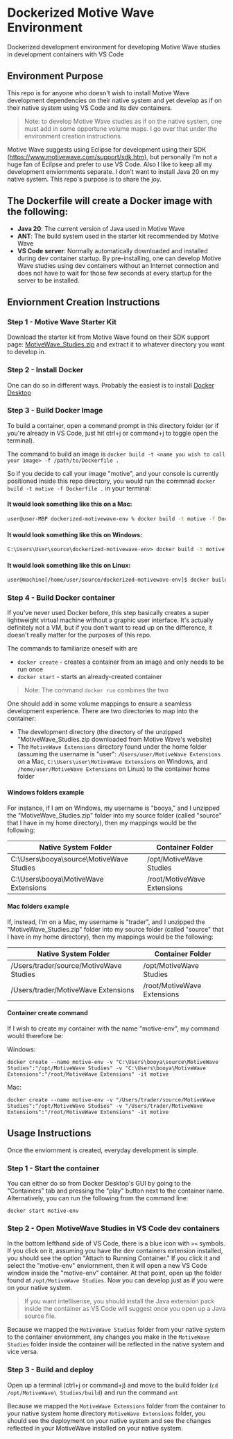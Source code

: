 # Dockerized Motive Wave Environment

Dockerized development environment for developing Motive Wave studies in development containers with VS Code

## Environment Purpose

This repo is for anyone who doesn't wish to install Motive Wave development dependencies on their native system and yet develop as if on their native system using VS Code and its dev containers.

> Note: to develop Motive Wave studies as if on the native system, one must add in some opportune volume maps. I go over that under the environment creation instructions.

Motive Wave suggests using Eclipse for development using their SDK (https://www.motivewave.com/support/sdk.htm), but personally I'm not a huge fan of Ecilpse and prefer to use VS Code. Also I like to keep all my development enviornments separate. I don't want to install Java 20 on my native system. This repo's purpose is to share the joy.

## The Dockerfile will create a Docker image with the following:

- **Java 20**: The current version of Java used in Motive Wave
- **ANT**: The build system used in the starter kit recommended by Motive Wave
- **VS Code server**: Normally automatically downloaded and installed during dev container startup. By pre-installing, one can develop Motive Wave studies using dev containers without an Internet connection and does not have to wait for those few seconds at every startup for the server to be installed.

## Enviornment Creation Instructions

### Step 1 - Motive Wave Starter Kit
Download the starter kit from Motive Wave found on their SDK support page: [MotiveWave_Studies.zip](https://www.motivewave.com/sdk/MotiveWave_Studies.zip) and extract it to whatever directory you want to develop in.

### Step 2 - Install Docker
One can do so in different ways. Probably the easiest is to install [Docker Desktop](https://www.docker.com/products/docker-desktop/)

### Step 3 - Build Docker Image

To build a container, open a command prompt in this directory folder (or if you're already in VS Code, just hit ctrl+j or command+j to toggle open the terminal).

The command to build an image is ```docker build -t <name you wish to call your image> -f /path/to/Dockerfile .```

So if you decide to call your image "motive", and your console is currently positioned inside this repo directory, you would run the commnad ```docker build -t motive -f Dockerfile .``` in your terminal:

#### It would look something like this on a Mac:
```zsh
user@user-MBP dockerized-motivewave-env % docker build -t motive -f Dockerfile .
```

#### It would look something like this on Windows:
```cmd
C:\Users\User\source\dockerized-motivewave-env> docker build -t motive -f Dockerfile .
```

#### It would look something like this on Linux:
```bash
user@machine[/home/user/source/dockerized-motivewave-env]$ docker build -t motive -f Dockerfile .
```

### Step 4 - Build Docker container

If you've never used Docker before, this step basically creates a super lightweight virtual machine without a graphic user interface. It's actually definitely not a VM, but if you don't want to read up on the difference, it doesn't really matter for the purposes of this repo.

The commands to familiarize oneself with are 
- ```docker create``` - creates a container from an image and only needs to be run once
- ```docker start``` - starts an already-created container

> Note: The command ```docker run``` combines the two

One should add in some volume mappings to ensure a seamless development experience. There are two directories to map into the container:

- The development directory (the directory of the unzipped "MotiveWave_Studies.zip downloaded from Motive Wave's website)
- The ```MotiveWave Extensions``` directory found under the home folder (assuming the username is "user": ```/Users/user/MotiveWave Extensions``` on a Mac, ```C:\Users\user\MotiveWave Extensions``` on Windows, and ```/home/user/MotiveWave Extensions``` on Linux) to the container home folder

#### Windows folders example

For instance, if I am on Windows, my username is "booya," and I unzipped the "MotiveWave_Studies.zip" folder into my source folder (called "source" that I have in my home directory), then my mappings would be the following:

|Native System Folder|Container Folder|
|-|-|
|C:\Users\booya\source\MotiveWave Studies|/opt/MotiveWave Studies|
|C:\Users\booya\MotiveWave Extensions|/root/MotiveWave Extensions|


#### Mac folders example

If, instead, I'm on a Mac, my username is "trader", and I unzipped the "MotiveWave_Studies.zip" folder into my source folder (called "source" that I have in my home directory), then my mappings would be the following:

|Native System Folder|Container Folder|
|-|-|
|/Users/trader/source/MotiveWave Studies|/opt/MotiveWave Studies|
|/Users/trader/MotiveWave Extensions|/root/MotiveWave Extensions|

#### Container create command

If I wish to create my container with the name "motive-env", my command would therefore be:

Windows:

```console
docker create --name motive-env -v "C:\Users\booya\source\MotiveWave Studies":"/opt/MotiveWave Studies" -v "C:\Users\booya\MotiveWave Extensions":"/root/MotiveWave Extensions" -it motive
```

Mac:

```console
docker create --name motive-env -v "/Users/trader/source/MotiveWave Studies":"/opt/MotiveWave Studies" -v "/Users/trader/MotiveWave Extensions":"/root/MotiveWave Extensions" -it motive
```

## Usage Instructions

Once the enviornment is created, everyday development is simple.

### Step 1 - Start the container

You can either do so from Docker Desktop's GUI by going to the "Containers" tab and pressing the "play" button next to the container name. Alternatively, you can run the following from the command line:

```console
docker start motive-env
``` 

### Step 2 - Open MotiveWave Studies in VS Code dev containers

In the bottom lefthand side of VS Code, there is a blue icon with ```><``` symbols. If you click on it, assuming you have the dev containers extension installed, you should see the option "Attach to Running Container." If you click it and select the "motive-env" enviornment, then it will open a new VS Code window inside the "motive-env" container. At that point, open up the folder found at ```/opt/MotiveWave Studies```. Now you can develop just as if you were on your native system. 

>If you want intellisense, you should install the Java extension pack inside the container as VS Code will suggest once you open up a Java source file. 

Because we mapped the ```MotiveWave Studies``` folder from your native system to the container enviornment, any changes you make in the ```MotiveWave Studies``` folder inside the container will be reflected in the native system and vice versa.

### Step 3 - Build and deploy

Open up a terminal (ctrl+j or command+j) and move to the build folder (```cd /opt/MotiveWave\ Studies/build```) and run the command ```ant```

Because we mapped the ```MotiveWave Extensions``` folder from the container to your native system home directory ```MotiveWave Extensions``` folder, you should see the deployment on your native system and see the changes reflected in your MotiveWave installed on your native system.
